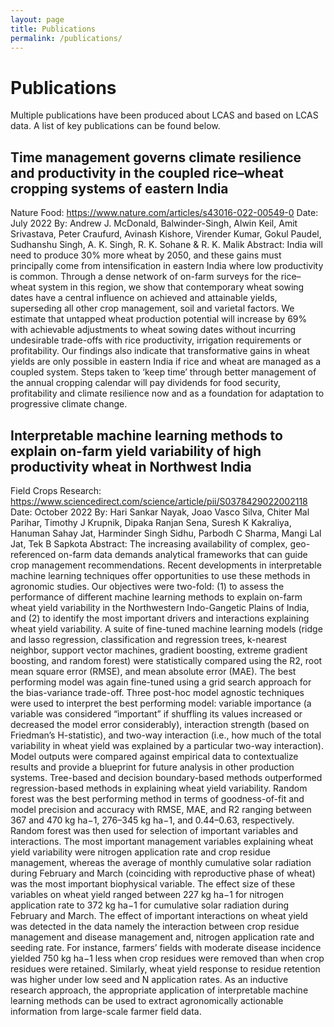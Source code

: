 ```yaml
---
layout: page
title: Publications
permalink: /publications/
---
```


# Publications

Multiple publications have been produced about LCAS and based on LCAS data. A list of key publications can be found below.

## Time management governs climate resilience and productivity in the coupled rice–wheat cropping systems of eastern India
Nature Food: https://www.nature.com/articles/s43016-022-00549-0
Date: July 2022
By: Andrew J. McDonald, Balwinder-Singh, Alwin Keil, Amit Srivastava, Peter Craufurd, Avinash Kishore, Virender Kumar, Gokul Paudel, Sudhanshu Singh, A. K. Singh, R. K. Sohane & R. K. Malik 
Abstract: India will need to produce 30% more wheat by 2050, and these gains must principally come from intensification in eastern India where low productivity is common. Through a dense network of on-farm surveys for the rice–wheat system in this region, we show that contemporary wheat sowing dates have a central influence on achieved and attainable yields, superseding all other crop management, soil and varietal factors. We estimate that untapped wheat production potential will increase by 69% with achievable adjustments to wheat sowing dates without incurring undesirable trade-offs with rice productivity, irrigation requirements or profitability. Our findings also indicate that transformative gains in wheat yields are only possible in eastern India if rice and wheat are managed as a coupled system. Steps taken to ‘keep time’ through better management of the annual cropping calendar will pay dividends for food security, profitability and climate resilience now and as a foundation for adaptation to progressive climate change.

## Interpretable machine learning methods to explain on-farm yield variability of high productivity wheat in Northwest India
Field Crops Research: https://www.sciencedirect.com/science/article/pii/S0378429022002118
Date: October 2022
By: Hari Sankar Nayak, Joao Vasco Silva, Chiter Mal Parihar, Timothy J Krupnik, Dipaka Ranjan Sena, Suresh K Kakraliya, Hanuman Sahay Jat, Harminder Singh Sidhu, Parbodh C Sharma, Mangi Lal Jat, Tek B Sapkota
Abstract: The increasing availability of complex, geo-referenced on-farm data demands analytical frameworks that can guide crop management recommendations. Recent developments in interpretable machine learning techniques offer opportunities to use these methods in agronomic studies. Our objectives were two-fold: (1) to assess the performance of different machine learning methods to explain on-farm wheat yield variability in the Northwestern Indo-Gangetic Plains of India, and (2) to identify the most important drivers and interactions explaining wheat yield variability. A suite of fine-tuned machine learning models (ridge and lasso regression, classification and regression trees, k-nearest neighbor, support vector machines, gradient boosting, extreme gradient boosting, and random forest) were statistically compared using the R2, root mean square error (RMSE), and mean absolute error (MAE). The best performing model was again fine-tuned using a grid search approach for the bias-variance trade-off. Three post-hoc model agnostic techniques were used to interpret the best performing model: variable importance (a variable was considered “important” if shuffling its values increased or decreased the model error considerably), interaction strength (based on Friedman’s H-statistic), and two-way interaction (i.e., how much of the total variability in wheat yield was explained by a particular two-way interaction). Model outputs were compared against empirical data to contextualize results and provide a blueprint for future analysis in other production systems. Tree-based and decision boundary-based methods outperformed regression-based methods in explaining wheat yield variability. Random forest was the best performing method in terms of goodness-of-fit and model precision and accuracy with RMSE, MAE, and R2 ranging between 367 and 470 kg ha−1, 276–345 kg ha−1, and 0.44–0.63, respectively. Random forest was then used for selection of important variables and interactions. The most important management variables explaining wheat yield variability were nitrogen application rate and crop residue management, whereas the average of monthly cumulative solar radiation during February and March (coinciding with reproductive phase of wheat) was the most important biophysical variable. The effect size of these variables on wheat yield ranged between 227 kg ha−1 for nitrogen application rate to 372 kg ha−1 for cumulative solar radiation during February and March. The effect of important interactions on wheat yield was detected in the data namely the interaction between crop residue management and disease management and, nitrogen application rate and seeding rate. For instance, farmers’ fields with moderate disease incidence yielded 750 kg ha−1 less when crop residues were removed than when crop residues were retained. Similarly, wheat yield response to residue retention was higher under low seed and N application rates. As an inductive research approach, the appropriate application of interpretable machine learning methods can be used to extract agronomically actionable information from large-scale farmer field data.

